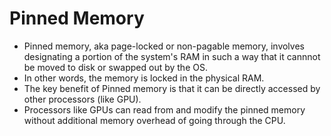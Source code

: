 # Pinned Memory
- Pinned memory, aka page-locked or non-pagable memory, involves designating a portion of the system's RAM in such a way that it cannnot be moved to disk or swapped out by the OS.
- In other words, the memory is locked in the physical RAM.
- The key benefit of Pinned memory is that it can be directly accessed by other processors (like GPU).
- Processors like GPUs can read from and modify the pinned memory without additional memory overhead of going through the CPU. 
